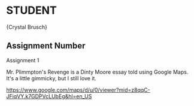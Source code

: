 # STUDENT

{Crystal Brusch}

## Assignment Number 
Assignment 1

Mr. Plimmpton's Revenge is a Dinty Moore essay told using Google Maps. It's a little gimmicky, but I still love it.

https://www.google.com/maps/d/u/0/viewer?mid=z8qqC-JFiqVY.k7GDPVcLUbEg&hl=en_US


